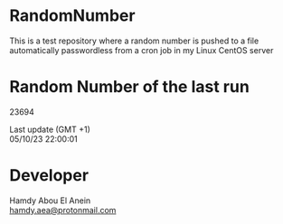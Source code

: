# RandomNumber    
This is a test repository where a random number is pushed to a file automatically passwordless from a cron job in my Linux CentOS server    
# Random Number of the last run   
23694
      
Last update (GMT +1)    
05/10/23 22:00:01
# Developer    
Hamdy Abou El Anein   
hamdy.aea@protonmail.com
